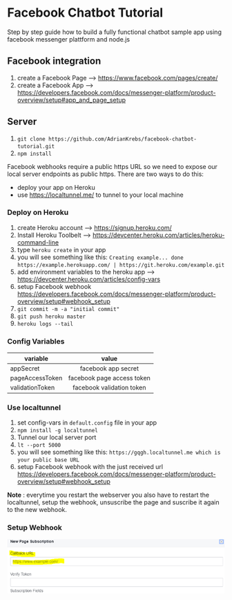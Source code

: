 # Facebook Chatbot Tutorial
Step by step guide how to build a fully functional chatbot sample app using facebook messenger plattform and node.js

## Facebook integration

1. create a Facebook Page --> https://www.facebook.com/pages/create/
2. create a Facebook App  --> https://developers.facebook.com/docs/messenger-platform/product-overview/setup#app_and_page_setup

## Server
1. `git clone https://github.com/AdrianKrebs/facebook-chatbot-tutorial.git`
2. `npm install`

Facebook webhooks require a public https URL so we need to expose our local server endpoints as public https.
There are two ways to do this:
- deploy your app on Heroku
- use https://localtunnel.me/ to tunnel to your local machine

### Deploy on Heroku
1. create Heroku account --> https://signup.heroku.com/
2. Install Heroku Toolbelt --> https://devcenter.heroku.com/articles/heroku-command-line
3. type `heroku create` in your app
4. you will see something like this: `Creating example... done
https://example.herokuapp.com/ | https://git.heroku.com/example.git`
5. add environment variables to the heroku app --> https://devcenter.heroku.com/articles/config-vars
6. setup Facebook webhook https://developers.facebook.com/docs/messenger-platform/product-overview/setup#webhook_setup 
6. `git commit -m -a "initial commit" `
7. `git push heroku master`
8. `heroku logs --tail`

### Config Variables

| variable        |value                        |
| -------------   |:-------------:              |
| appSecret       | facebook app secret         |
| pageAccessToken | facebook page access token  |
| validationToken | facebook validation token   |

### Use localtunnel
1. set config-vars in `default.config` file in your app
1. `npm install -g localtunnel`
2. Tunnel our local server port
3. `lt --port 5000`
4. you will see something like this: `https://gqgh.localtunnel.me which is your public base URL`
6. setup Facebook webhook with the just received url https://developers.facebook.com/docs/messenger-platform/product-overview/setup#webhook_setup 

**Note** : everytime you restart the webserver you also have to restart the localtunnel, setup the webhook, unsuscribe the page and suscribe it again to the new webhook.

### Setup Webhook
![FB Webhook](/assets/callback_url.PNG)
